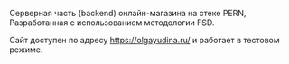 Серверная часть (backend) онлайн-магазина на стеке PERN, Разработанная с использованием методологии FSD.

Сайт доступен по адресу https://olgayudina.ru/ и работает в тестовом режиме.
